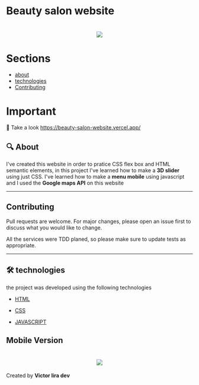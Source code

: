 # Beauty salon website
<h1 align="center" >
    <img src="https://ik.imagekit.io/mcvhbcq4zu/salon_f7iFQjZ2e.gif">
</h1>

# Sections
- [about](#-About)
- [technologies](#-technologies)
- [Contributing](#-Contributing)

# Important

:key: Take a look https://beauty-salon-website.vercel.app/

## :mag: About
I've created this website in order to pratice CSS flex box and HTML semantic elements, in this project I've learned how to make a **3D slider** using just  CSS. I've learned how to make a **menu mobile** using javascript and I used the **Google maps API** on this website

---

## Contributing
Pull requests are welcome. For major changes, please open an issue first to discuss what you would like to change.

All the services were TDD planed, so please make sure to update tests as appropriate.

---
 
## 🛠 technologies
the project was developed using the following technologies
- [HTML](https://developer.mozilla.org/en-US/docs/Web/HTML)
- [CSS](https://developer.mozilla.org/en-US/docs/Web/CSS)

- [JAVASCRIPT](https://www.javascript.com/)

## Mobile Version

<h1 align="center" >
    <img src="https://ik.imagekit.io/mcvhbcq4zu/salonMobile_RpCkeyj_9.gif">
</h1>

Created by **Victor lira dev**
